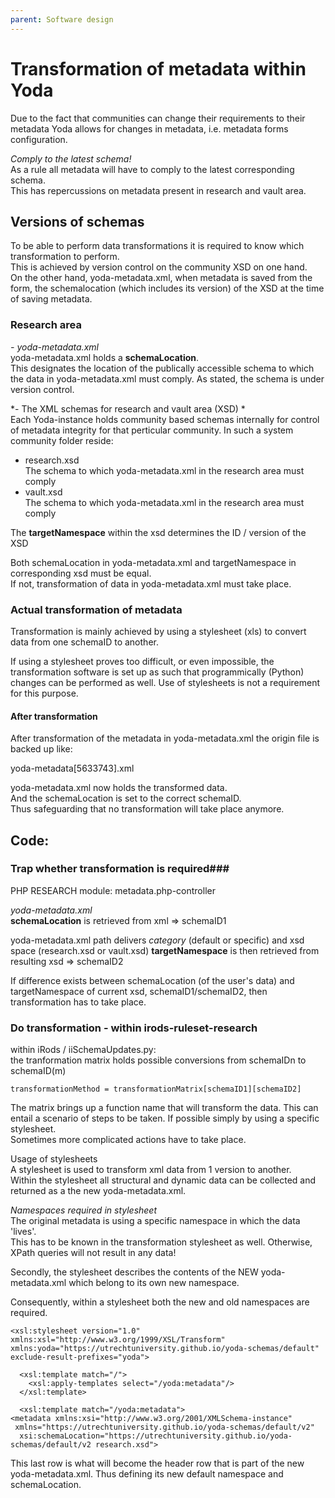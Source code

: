 ```yaml
---
parent: Software design
---
```

# Transformation of metadata within Yoda #

Due to the fact that communities can change their requirements to their metadata Yoda allows for changes in metadata, i.e. metadata forms configuration.  

*Comply to the latest schema!*  
As a rule all metadata will have to comply to the latest corresponding schema.  
This has repercussions on metadata present in research and vault area.  


## Versions of schemas
To be able to perform data transformations it is required to know which transformation to perform.  
This is achieved by version control on the community XSD on one hand.  
On the other hand, yoda-metadata.xml, when metadata is saved from the form, the schemalocation (which includes its version) of the XSD at the time of saving metadata.  

### Research area ##

*- yoda-metadata.xml*  
yoda-metadata.xml holds a **schemaLocation**.   
This designates the location of the publically accessible schema to which the data in yoda-metadata.xml must comply.
As stated, the schema is under version control.

*- The XML schemas for research and vault area (XSD) *   
Each Yoda-instance holds community based schemas internally for control of metadata integrity for that perticular community.
In such a system community folder reside:
- research.xsd   
The schema to which yoda-metadata.xml in the research area must comply
- vault.xsd   
The schema to which yoda-metadata.xml in the research area must comply

The **targetNamespace** within the xsd determines the ID / version of the XSD

Both schemaLocation in yoda-metadata.xml and targetNamespace in corresponding xsd must be equal.  
If not, transformation of data in yoda-metadata.xml must take place.


### Actual transformation of metadata ###
Transformation is mainly achieved by using a stylesheet (xls) to convert data from one schemaID to another.   

If using a stylesheet proves too difficult, or even impossible, the transformation software is set up as such that programmically (Python) changes can be performed as well.
Use of stylesheets is not a requirement for this purpose.

#### After transformation ####
After transformation of the metadata in yoda-metadata.xml the origin file is backed up like:   

yoda-metadata[5633743].xml

yoda-metadata.xml now holds the transformed data.   
And the schemaLocation is set to the correct schemaID.   
Thus safeguarding that no transformation will take place anymore.


## Code: ##


### Trap whether transformation is required###
PHP RESEARCH module: metadata.php-controller

*yoda-metadata.xml*  
**schemaLocation** is retrieved from xml => schemaID1

yoda-metadata.xml path delivers *category* (default or specific) and xsd space (research.xsd or vault.xsd)
**targetNamespace** is then retrieved from resulting xsd => schemaID2

If difference exists between schemaLocation (of the user's data) and targetNamespace of current xsd, schemaID1/schemaID2,  then transformation has to take place.

### Do transformation - within irods-ruleset-research ###
within iRods / iiSchemaUpdates.py:   
the tranformation matrix holds possible conversions from schemaIDn to schemaID(m)

    transformationMethod = transformationMatrix[schemaID1][schemaID2]

The matrix brings up a function name that will transform the data.
This can entail a scenario of steps to be taken. If possible simply by using a specific stylesheet.   
Sometimes more complicated actions have to take place.

Usage of stylesheets   
A stylesheet is used to transform xml data from 1 version to another.    
Within the stylesheet all structural and dynamic data can be collected and returned as a the new yoda-metadata.xml.   

*Namespaces required in stylesheet*   
The original metadata is using a specific namespace in which the data 'lives'.   
This has to be known in the transformation stylesheet as well. Otherwise, XPath queries will not result in any data!   

Secondly, the stylesheet describes the contents of the NEW yoda-metadata.xml which belong to its own new namespace.

Consequently, within a stylesheet both the new and old namespaces are required.

    <xsl:stylesheet version="1.0"
    xmlns:xsl="http://www.w3.org/1999/XSL/Transform"
    xmlns:yoda="https://utrechtuniversity.github.io/yoda-schemas/default"   
    exclude-result-prefixes="yoda">

      <xsl:template match="/">
        <xsl:apply-templates select="/yoda:metadata"/>
      </xsl:template>

      <xsl:template match="/yoda:metadata">
    <metadata xmlns:xsi="http://www.w3.org/2001/XMLSchema-instance"   
     xmlns="https://utrechtuniversity.github.io/yoda-schemas/default/v2"   
      xsi:schemaLocation="https://utrechtuniversity.github.io/yoda-schemas/default/v2 research.xsd">

This last row is what will become the <metadata> header row that is part of the new yoda-metadata.xml.
Thus defining its new default namespace and schemaLocation.
